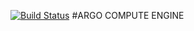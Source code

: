 [![Build Status](https://travis-ci.org/ARGOeu/argo-compute-engine.svg?branch=devel)](https://travis-ci.org/ARGOeu/argo-compute-engine)
#ARGO COMPUTE ENGINE
